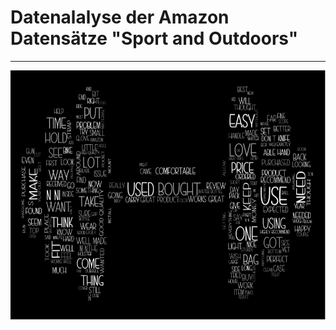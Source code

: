# Datenalalyse der Amazon Datensätze "Sport and Outdoors"
<hr>


<p align="center">
  <img width="800" height="400" src="wordcloud.png">
</p>


